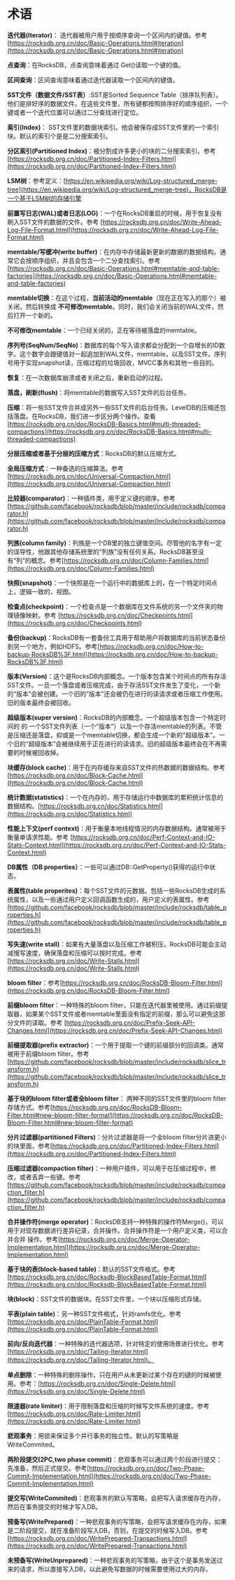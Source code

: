 # 术语

**迭代器(Iterator)**： 迭代器被用户用于按顺序查询一个区间内的键值。参考
[https://rocksdb.org.cn/doc/Basic-Operations.html#iteration](https://rocksdb.org.cn/doc/Basic-Operations.html#iteration)

**点查询**：在RocksDB，点查询意味着通过 Get()读取一个键的值。

**区间查询**：区间查询意味着通过迭代器读取一个区间内的键值。

**SST文件（数据文件/SST表）**:SST是Sorted Sequence Table（排序队列表）。他们是排好序的数据文件。在这些文件里，所有键都按照排序好的顺序组织，一个键或者一个迭代位置可以通过二分查找进行定位。

**索引(Index)**： SST文件里的数据块索引。他会被保存成SST文件里的一个索引块。默认的索引个是是二分搜索索引。

**分区索引(Partitioned Index)**：被分割成许多更小的块的二分搜索索引。参考[https://rocksdb.org.cn/doc/Partitioned-Index-Filters.html](https://rocksdb.org.cn/doc/Partitioned-Index-Filters.html)

**LSM树**：参考定义：[https://en.wikipedia.org/wiki/Log-structured_merge-tree](https://en.wikipedia.org/wiki/Log-structured_merge-tree)，RocksDB是一个基于LSM树的存储引擎

**前置写日志(WAL)或者日志(LOG)**：一个在RocksDB重启的时候，用于恢复没有刷入SST文件的数据的文件。参考 [https://rocksdb.org.cn/doc/Write-Ahead-Log-File-Format.html](https://rocksdb.org.cn/doc/Write-Ahead-Log-File-Format.html)

**memtable/写缓冲(write buffer)**：在内存中存储最新更新的数据的数据结构。通常它会按顺序组织，并且会包含一个二分查找索引。参考[https://rocksdb.org.cn/doc/Basic-Operations.html#memtable-and-table-factories](https://rocksdb.org.cn/doc/Basic-Operations.html#memtable-and-table-factories)

**memtable切换**：在这个过程，**当前活动的memtable**（现在正在写入的那个）被关闭，然后转换成 **不可修改memtable**。同时，我们会关闭当前的WAL文件，然后打开一个新的。

**不可修改memtable**：一个已经关闭的，正在等待被落盘的memtable。

**序列号(SeqNum/SeqNo)**：数据库的每个写入请求都会分配到一个自增长的ID数字。这个数字会跟键值对一起追加到WAL文件，memtable，以及SST文件。序列号用于实现snapshot读，压缩过程的垃圾回收，MVCC事务和其他一些目的。

**恢复**：在一次数据库崩溃或者关闭之后，重新启动的过程。

**落盘，刷新(flush)**：将memtable的数据写入SST文件的后台任务。

**压缩**：将一些SST文件合并成另外一些SST文件的后台任务。LevelDB的压缩还包括落盘。在RocksDB，我们进一步区分两个操作。查看[https://rocksdb.org.cn/doc/RocksDB-Basics.html#multi-threaded-compactions](https://rocksdb.org.cn/doc/RocksDB-Basics.html#multi-threaded-compactions)

**分层压缩或者基于分层的压缩方式**：RocksDB的默认压缩方式。

**全局压缩方式**：一种备选的压缩算法。参考 [https://rocksdb.org.cn/doc/Universal-Compaction.html](https://rocksdb.org.cn/doc/Universal-Compaction.html)

**比较器(comparator)**：一种插件类，用于定义键的顺序。参考[https://github.com/facebook/rocksdb/blob/master/include/rocksdb/comparator.h](https://github.com/facebook/rocksdb/blob/master/include/rocksdb/comparator.h)

**列族(column family)**：列族是一个DB里的独立键值空间。尽管他的名字有一定的误导性，他跟其他存储系统里的“列族”没有任何关系。RocksDB甚至没有“列”的概念。参考[https://rocksdb.org.cn/doc/Column-Families.html](https://rocksdb.org.cn/doc/Column-Families.html)

**快照(snapshot)**：一个快照是在一个运行中的数据库上的，在一个特定时间点上，逻辑一致的，视图。

**检查点(checkpoint)**：一个检查点是一个数据库在文件系统的另一个文件夹的物理镜像映射。参考 [https://rocksdb.org.cn/doc/Checkpoints.html](https://rocksdb.org.cn/doc/Checkpoints.html)

**备份(backup)**：RocksDB有一套备份工具用于帮助用户将数据库的当前状态备份到另一个地方，例如HDFS。参考[https://rocksdb.org.cn/doc/How-to-backup-RocksDB%3F.html](https://rocksdb.org.cn/doc/How-to-backup-RocksDB%3F.html)

**版本(Version)**：这个是RocksDB内部概念。一个版本包含某个时间点的所有存活SST文件。一旦一个落盘或者压缩完成，由于存活SST文件发生了变化，一个新的“版本”会被创建。一个旧的“版本”还会被仍在进行的读请求或者压缩工作使用。旧的版本最终会被回收。

**超级版本(super version)**：RocksDB的内部概念。一个超级版本包含一个特定时间的 的 一个SST文件列表（一个“版本”）以及一个存活memtable的列表。不管是压缩还是落盘，抑或是一个memtable切换，都会生成一个新的“超级版本”。一个旧的“超级版本”会被继续用于正在进行的读请求。旧的超级版本最终会在不再需要的时候被回收掉。

**块缓存(block cache)**：用于在内存缓存来自SST文件的热数据的数据结构。参考 [https://rocksdb.org.cn/doc/Block-Cache.html](https://rocksdb.org.cn/doc/Block-Cache.html)

**统计数据(statistics)**：一个在内存的，用于存储运行中数据库的累积统计信息的数据结构。[https://rocksdb.org.cn/doc/Statistics.html](https://rocksdb.org.cn/doc/Statistics.html)

**性能上下文(perf context)**：用于衡量本地线程情况的内存数据结构。通常被用于衡量单请求性能。参考 [https://rocksdb.org.cn/doc/Perf-Context-and-IO-Stats-Context.html](https://rocksdb.org.cn/doc/Perf-Context-and-IO-Stats-Context.html)

**DB属性（DB properties）**：一些可以通过DB::GetProperty()获得的运行中状态。

**表属性(table properites)**：每个SST文件的元数据。包括一些RocksDB生成的系统属性，以及一些通过用户定义回调函数生成的，用户定义的表属性。参考[https://github.com/facebook/rocksdb/blob/master/include/rocksdb/table_properties.h](https://github.com/facebook/rocksdb/blob/master/include/rocksdb/table_properties.h)

**写失速(write stall)**：如果有大量落盘以及压缩工作被积压，RocksDB可能会主动减慢写速度，确保落盘和压缩可以按时完成。参考[https://rocksdb.org.cn/doc/Write-Stalls.html](https://rocksdb.org.cn/doc/Write-Stalls.html)

**bloom filter**：参考[https://rocksdb.org.cn/doc/RocksDB-Bloom-Filter.html](https://rocksdb.org.cn/doc/RocksDB-Bloom-Filter.html)

**前缀bloom filter**：一种特殊的bloom filter，只能在迭代器里被使用。通过前缀提取器，如果某个SST文件或者memtable里面没有指定的前缀，那么可以避免这部分文件的读取。参考 [https://rocksdb.org.cn/doc/Prefix-Seek-API-Changes.html](https://rocksdb.org.cn/doc/Prefix-Seek-API-Changes.html)

**前缀提取器(prefix extractor)**：一个用于提取一个键的前缀部分的回调类。通常被用于前缀bloom filter。参考 [https://github.com/facebook/rocksdb/blob/master/include/rocksdb/slice_transform.h](https://github.com/facebook/rocksdb/blob/master/include/rocksdb/slice_transform.h)

**基于块的bloom filter或者全bloom filter**： 两种不同的SST文件里的bloom filter存储方式。参考[https://rocksdb.org.cn/doc/RocksDB-Bloom-Filter.html#new-bloom-filter-format](https://rocksdb.org.cn/doc/RocksDB-Bloom-Filter.html#new-bloom-filter-format)

**分片过滤器(partitioned Filters)**：分片过滤器是将一个全bloom filter分片进更小的块里面，参考[https://rocksdb.org.cn/doc/Partitioned-Index-Filters.html](https://rocksdb.org.cn/doc/Partitioned-Index-Filters.html)

**压缩过滤器(compaction filter)**：一种用户插件，可以用于在压缩过程中，修改，或者丢弃一些键。参考[https://github.com/facebook/rocksdb/blob/master/include/rocksdb/compaction_filter.h](https://github.com/facebook/rocksdb/blob/master/include/rocksdb/compaction_filter.h)

**合并操作符(merge operator)**：RocksDB支持一种特殊的操作符Merge()，可以用于对现存数据进行差异纪录，合并操作。合并操作符是一个用户定义类，可以合并合并 操作。参考[https://rocksdb.org.cn/doc/Merge-Operator-Implementation.html](https://rocksdb.org.cn/doc/Merge-Operator-Implementation.html)

**基于块的表(block-based table)**：默认的SST文件格式。参考[https://rocksdb.org.cn/doc/Rocksdb-BlockBasedTable-Format.html](https://rocksdb.org.cn/doc/Rocksdb-BlockBasedTable-Format.html)

**块(block)**：SST文件的数据块。在SST文件里，一个块以压缩形式存储。

**平表(plain table)**：另一种SST文件格式，针对ramfs优化。参考[https://rocksdb.org.cn/doc/PlainTable-Format.html](https://rocksdb.org.cn/doc/PlainTable-Format.html)

**前向/反向迭代器**：一种特殊的迭代器选项，针对特定的使用场景进行优化。参考[https://rocksdb.org.cn/doc/Tailing-Iterator.html](https://rocksdb.org.cn/doc/Tailing-Iterator.html)。

**单点删除**：一种特殊的删除操作，只在用户从未更新过某个存在的键的时候被使用。参考：[https://rocksdb.org.cn/doc/Single-Delete.html](https://rocksdb.org.cn/doc/Single-Delete.html)

**限速器(rate limiter)**：用于限制落盘和压缩的时候写文件系统的速度。参考[https://rocksdb.org.cn/doc/Rate-Limiter.html](https://rocksdb.org.cn/doc/Rate-Limiter.html)

**悲观事务**：用锁来保证多个并行事务的独立性。默认的写策略是WriteCommited。

**两阶段提交(2PC,two phase commit)**：悲观事务可以通过两个阶段进行提交：先准备，然后正式提交。参考[https://rocksdb.org.cn/doc/Two-Phase-Commit-Implementation.html](https://rocksdb.org.cn/doc/Two-Phase-Commit-Implementation.html)

**提交写(WriteCommited)**：悲观事务的默认写策略，会把写入请求缓存在内存，然后在事务提交的时候才写入DB。

**预备写(WritePrepared)**：一种悲观事务的写策略，会把写请求缓存在内存，如果是二阶段提交，就在准备阶段写入DB，否则，在提交的时候写入DB。参考[https://rocksdb.org.cn/doc/WritePrepared-Transactions.html](https://rocksdb.org.cn/doc/WritePrepared-Transactions.html)

**未预备写(WriteUnprepared)**：一种悲观事务的写策略，由于这个是事务发送过来的请求，所以直接写入DB，以此避免写数据的时候需要使用过大的内存。


